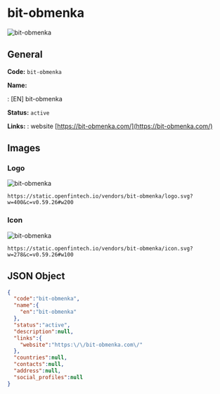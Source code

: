 
# bit-obmenka 
![bit-obmenka](https://static.openfintech.io/vendors/bit-obmenka/logo.svg?w=400&c=v0.59.26#w200)  

## General 
 
**Code:** `bit-obmenka` 
 
**Name:** 
 
:	[EN] bit-obmenka 
 
**Status:** `active` 
 
**Links:** 
: website [https://bit-obmenka.com/](https://bit-obmenka.com/) 
 

## Images 

### Logo 
 
![bit-obmenka](https://static.openfintech.io/vendors/bit-obmenka/logo.svg?w=400&c=v0.59.26#w200)  

```
https://static.openfintech.io/vendors/bit-obmenka/logo.svg?w=400&c=v0.59.26#w200
```  

### Icon 
 
![bit-obmenka](https://static.openfintech.io/vendors/bit-obmenka/icon.svg?w=278&c=v0.59.26#w100)  

```
https://static.openfintech.io/vendors/bit-obmenka/icon.svg?w=278&c=v0.59.26#w100
```  

## JSON Object 

```json
{
  "code":"bit-obmenka",
  "name":{
    "en":"bit-obmenka"
  },
  "status":"active",
  "description":null,
  "links":{
    "website":"https:\/\/bit-obmenka.com\/"
  },
  "countries":null,
  "contacts":null,
  "address":null,
  "social_profiles":null
}
```  
